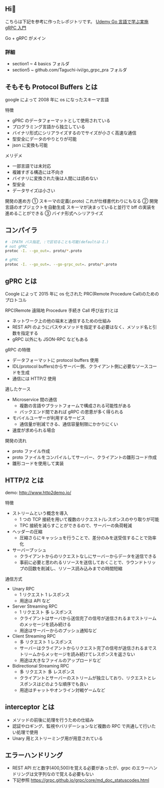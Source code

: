 ## Hi👋

こちらは下記を参考に作ったレポジトリです。
[Udemy Go 言語で学ぶ実施 gRPC 入門](https://www.udemy.com/course/go-grpc-x/)

Go + gRPC がメイン

### 詳細

- section1 ~ 4 basics フォルダ
- section5 ~ github.com/Taguchi-ivi/go_grpc_pra フォルダ

## そもそも Protocol Buffers とは

google によって 2008 年に os になったスキーマ言語

特徴

- gPRC のデータフォーマットとして使用されている
- プログラミング言語から独立している
- バイナリ形式にシリアライズするのでサイズが小さく高速な通信
- 型安全にデータのやりとりが可能
- json に変換も可能

メリデメ

- 一部言語では未対応
- 複雑すぎる構造には不向き
- バイナリに変換された後は人間には読めない
- 型安全
- データサイズは小さい

開発の進め方
① スキーマの定義(.proto) これが仕様書代わりにもなる
② 開発言語のオブジェクトを自動生成 スキーマが決まっていると並行で bff の実装を進めることができる
③ バイナ形式へシリアライズ

## コンパイラ

```bash
# -IPATH パス指定, :で区切ることも可能(defaultは-I.)
# not gPRC
protoc -I. --go_out=. proto/*.proto
```

```bash
# gPRC
protoc -I. --go_out=. --go-grpc_out=. proto/*.proto
```

## gPRC とは

Coogle によって 2015 年に os 化された PRC(Remote Procedure Call)のためのプロトコル

RPC(Remote 遠隔地 Procedure 手続き Call 呼び出す)とは

- ネットワーク上の他の端末と通信するための仕組み
- REST API のようにパスやメソッドを指定する必要はなく、メソッド名と引数を指定する
- gRPC 以外にも JSON-RPC などもある

gRPC の特徴

- データフォーマットに protocol buffers 使用
- IDL(protocol buffers)からサーバー側、クライアント側に必要なソースコードを生成
- 通信には HTTP/2 使用

適したケース

- Microservice 間の通信
  - 複数の言語やプラットフォームで構成される可能性がある
  - バックエンド間であれば gRPC の恩恵が多く得られる
- モバイルユーザーが利用するサービス
  - 通信量が削減できる、通信容量制限にかかりにくい
- 速度が求められる場合

開発の流れ

- proto ファイル作成
- proto ファイルをコンパイルしてサーバー、クライアントの雛形コード作成
- 雛形コードを使用して実装

## HTTP/2 とは

demo: http://www.http2demo.io/

特徴

- ストリームという概念を導入
  - 1 つの TCP 接続を用いて複数のリクエスト/レスポンスのやり取りが可能
  - TPC 接続を減らすことができるので、サーバーの負荷軽減
- ヘッダーの圧縮
  - 圧縮さらにキャッシュを行うことで、差分のみを送受信することで効率化
- サーバープッシュ
  - クライアントからのリクエストなしにサーバーからデータを送信できる
  - 事前に必要と思われるリソースを送信しておくことで、ラウンドトリップの回数を削減し、リソース読み込みまでの時間短縮

通信方式

- Unary RPC
  - 1 リクエスト 1 レスポンス
  - 用途は API など
- Server Streaming RPC
  - 1 リクエスト 多 レスポンス
  - クライアントはサーバから送信完了の信号が送信されるまでストリームのメッセージを読み続ける
  - 用途はサーバーからのプッシュ通知など
- Client Streaming RPC
  - 多 リクエスト 1 レスポンス
  - サーバーはクライアントからリクエスト完了の信号が送信されるまでストリームからメッセージを読み続けてレスポンスを返さない
  - 用途は大きなファイルのアップロードなど
- Bidirectional Streaming RPC
  - 多 リクエスト 多 レスポンス
  - クライアントとサーバーのストリームが独立しており、リクエストとレスポンスはどのような順序でも良い
  - 用途はチャットやオンライン対戦ゲームなど

## interceptor とは

- メソッドの前後に処理を行うための仕組み
- 認証やロギング、監視やバリデーションなど複数の RPC で共通して行いたい処理で使用
- Unary 用とストリーミング用が用意されている

## エラーハンドリング

- REST API だと数字(400,500)を覚える必要があったが、grpc のエラーハンドリングは文字列なので覚える必要もない
- 下記参照
  https://grpc.github.io/grpc/core/md_doc_statuscodes.html
